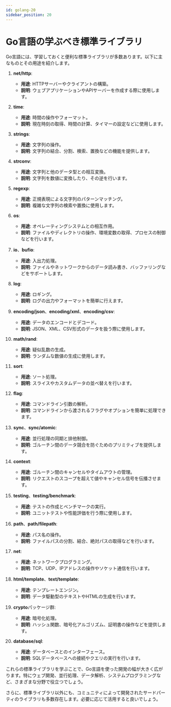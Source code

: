 ```yaml
---
id: golang-20
sidebar_position: 20
---
```


# Go言語の学ぶべき標準ライブラリ

Go言語には、学習しておくと便利な標準ライブラリが多数あります。以下に主なものとその用途を紹介します。

1. **net/http**:
   - **用途**: HTTPサーバーやクライアントの構築。
   - **説明**: ウェブアプリケーションやAPIサーバーを作成する際に使用します。

2. **time**:
   - **用途**: 時間の操作やフォーマット。
   - **説明**: 現在時刻の取得、時間の計算、タイマーの設定などに使用します。

3. **strings**:
   - **用途**: 文字列の操作。
   - **説明**: 文字列の結合、分割、検索、置換などの機能を提供します。

4. **strconv**:
   - **用途**: 文字列と他のデータ型との相互変換。
   - **説明**: 文字列を数値に変換したり、その逆を行います。

5. **regexp**:
   - **用途**: 正規表現による文字列のパターンマッチング。
   - **説明**: 複雑な文字列の検索や置換に使用します。

6. **os**:
   - **用途**: オペレーティングシステムとの相互作用。
   - **説明**: ファイルやディレクトリの操作、環境変数の取得、プロセスの制御などを行います。

7. **io**、**bufio**:
   - **用途**: 入出力処理。
   - **説明**: ファイルやネットワークからのデータ読み書き、バッファリングなどをサポートします。

8. **log**:
   - **用途**: ロギング。
   - **説明**: ログの出力やフォーマットを簡単に行えます。

9. **encoding/json**、**encoding/xml**、**encoding/csv**:
   - **用途**: データのエンコードとデコード。
   - **説明**: JSON、XML、CSV形式のデータを扱う際に使用します。

10. **math/rand**:
    - **用途**: 疑似乱数の生成。
    - **説明**: ランダムな数値の生成に使用します。

11. **sort**:
    - **用途**: ソート処理。
    - **説明**: スライスやカスタムデータの並べ替えを行います。

12. **flag**:
    - **用途**: コマンドライン引数の解析。
    - **説明**: コマンドラインから渡されるフラグやオプションを簡単に処理できます。

13. **sync**、**sync/atomic**:
    - **用途**: 並行処理の同期と排他制御。
    - **説明**: ゴルーチン間のデータ競合を防ぐためのプリミティブを提供します。

14. **context**:
    - **用途**: ゴルーチン間のキャンセルやタイムアウトの管理。
    - **説明**: リクエストのスコープを超えて値やキャンセル信号を伝播させます。

15. **testing**、**testing/benchmark**:
    - **用途**: テストの作成とベンチマークの実行。
    - **説明**: ユニットテストや性能評価を行う際に使用します。

16. **path**、**path/filepath**:
    - **用途**: パス名の操作。
    - **説明**: ファイルパスの分割、結合、絶対パスの取得などを行います。

17. **net**:
    - **用途**: ネットワークプログラミング。
    - **説明**: TCP、UDP、IPアドレスの操作やソケット通信を行います。

18. **html/template**、**text/template**:
    - **用途**: テンプレートエンジン。
    - **説明**: データ駆動型のテキストやHTMLの生成を行います。

19. **crypto**パッケージ群:
    - **用途**: 暗号化処理。
    - **説明**: ハッシュ関数、暗号化アルゴリズム、証明書の操作などを提供します。

20. **database/sql**:
    - **用途**: データベースとのインターフェース。
    - **説明**: SQLデータベースへの接続やクエリの実行を行います。

これらの標準ライブラリを学ぶことで、Go言語を使った開発の幅が大きく広がります。特にウェブ開発、並行処理、データ解析、システムプログラミングなど、さまざまな分野で役立つでしょう。

さらに、標準ライブラリ以外にも、コミュニティによって開発されたサードパーティのライブラリも多数存在します。必要に応じて活用すると良いでしょう。